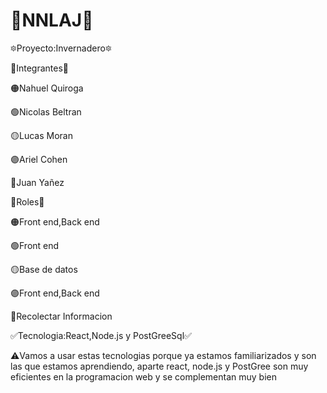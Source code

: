 # 💎NNLAJ💎

🔯Proyecto:Invernadero🔯



🚩Integrantes🚩

🟠Nahuel Quiroga

🟢Nicolas Beltran

🟡Lucas Moran

🟣Ariel Cohen

🔵Juan Yañez



🔰Roles🔰


🟠Front end,Back end

🟢Front end

🟡Base de datos

🟣Front end,Back end

🔵Recolectar Informacion



✅Tecnologia:React,Node.js y PostGreeSql✅

⚠️Vamos a usar estas tecnologias porque ya estamos familiarizados y son las que estamos aprendiendo, aparte react, node.js y PostGree son muy eficientes en la programacion web y se complementan muy bien
